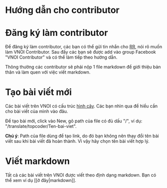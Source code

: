 # Hướng dẫn cho contributor

# Đăng ký làm contributor

Để đăng ký làm contributor, các bạn có thể gửi tin nhắn cho [RR](https://www.facebook.com/Nguyen.RR), nói rõ muốn làm VNOI Contributor. Sau đấy các bạn sẽ được add vào group Facebook "VNOI Contributor" và có thể làm tiếp theo hướng dẫn.

Thông thường các contributor sẽ phải nộp 1 file markdown để giới thiệu bản thân và làm quen với việc viết markdown.

# Tạo bài viết mới

Các bài viết trên VNOI có cấu trúc [hình cây](http://vnoi.info/contributor/fileview). Các bạn nhìn qua để hiểu cần cho bài viết của mình vào đâu.

Để tạo bài mới, click vào New, gõ path của file có đủ dấu "/", ví dụ: "/translate/topcoder/Ten-bai-viet".

**Chú ý**: Path của file dùng để tạo link, do đó bạn không nên thay đổi tên bài viết sau khi bài viết đã hoàn thành. Vì vậy hãy chọn tên bài viết hợp lý.

# Viết markdown

Tất cả các bài viết trên VNOI được viết theo định dạng markdown. Bạn có thể xem ví dụ [[ở đây|markdown]].